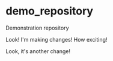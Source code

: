 # demo_repository
Demonstration repository

Look! I'm making changes! How exciting!

Look, it's another change!
